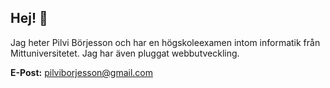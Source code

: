 ## Hej! 👋
Jag heter Pilvi Börjesson och har en högskoleexamen intom informatik från Mittuniversitetet. Jag har även pluggat webbutveckling.

**E-Post:** pilviborjesson@gmail.com
<!--
**Pilvii/Pilvii** is a ✨ _special_ ✨ repository because its `README.md` (this file) appears on your GitHub profile.

Here are some ideas to get you started:

- 🔭 I’m currently working on ...
- 🌱 I’m currently learning ...
- 👯 I’m looking to collaborate on ...
- 🤔 I’m looking for help with ...
- 💬 Ask me about ...
- 📫 How to reach me: ...
- 😄 Pronouns: ...
- ⚡ Fun fact: ...
-->
